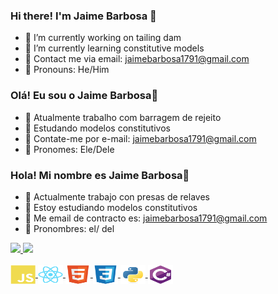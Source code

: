 ### Hi there! I'm Jaime Barbosa 👋

- 🔭 I’m currently working on tailing dam
- 🌱 I’m currently learning constitutive models
- 👯 Contact me via email: jaimebarbosa1791@gmail.com
- 🤔 Pronouns: He/Him

### Olá! Eu sou o Jaime Barbosa👋
- 🔭 Atualmente trabalho com barragem de rejeito
- 🌱 Estudando modelos constitutivos
- 👯 Contate-me por e-mail: jaimebarbosa1791@gmail.com
- 🤔 Pronomes: Ele/Dele

### Hola! Mi nombre es Jaime Barbosa👋
- 🔭 Actualmente trabajo con presas de relaves
- 🌱 Estoy estudiando modelos constitutivos
- 👯 Me email de contracto es: jaimebarbosa1791@gmail.com
- 🤔 Pronombres: el/ del


<div>
  <a href="https://github.com/JaimeWilson">
  <img height="180em" src="https://github-readme-stats.vercel.app/api?username=JaimeWilson&show_icons=true&theme=dracula&include_all_commits=true&count_private=true"/>
  <img height="180em" src="https://github-readme-stats.vercel.app/api/top-langs/?username=JaimeWilson&layout=compact&langs_count=7&theme=dracula"/>
</div>
  
 <div style="display: inline_block"><br>
  <img align="center" alt="Rafa-Js" height="30" width="40" src="https://raw.githubusercontent.com/devicons/devicon/master/icons/javascript/javascript-plain.svg">
  <img align="center" alt="Rafa-React" height="30" width="40" src="https://raw.githubusercontent.com/devicons/devicon/master/icons/react/react-original.svg">
  <img align="center" alt="Rafa-HTML" height="30" width="40" src="https://raw.githubusercontent.com/devicons/devicon/master/icons/html5/html5-original.svg">
  <img align="center" alt="Rafa-CSS" height="30" width="40" src="https://raw.githubusercontent.com/devicons/devicon/master/icons/css3/css3-original.svg">
  <img align="center" alt="Rafa-Python" height="30" width="40" src="https://raw.githubusercontent.com/devicons/devicon/master/icons/python/python-original.svg">
  <img align="center" alt="Rafa-Csharp" height="30" width="40" src="https://raw.githubusercontent.com/devicons/devicon/master/icons/csharp/csharp-original.svg">
 </div>
